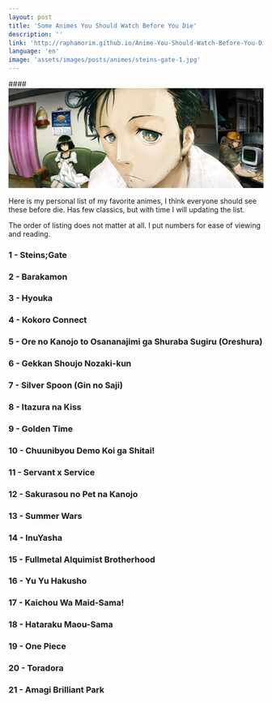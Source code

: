 ```yaml
---
layout: post
title: 'Some Animes You Should Watch Before You Die'
description: ''
link: 'http://raphamorim.github.io/Anime-You-Should-Watch-Before-You-Die '
language: 'en'
image: 'assets/images/posts/animes/steins-gate-1.jpg'
---
```


####<img src="/assets/images/posts/animes/steins-gate-1.jpg" alt="Steins;Gate" />

Here is my personal list of my favorite animes, I think everyone should see
these before die. Has few classics, but with time I will updating the list.

<!-- more -->

The order of listing does not matter at all. I put numbers for ease of viewing
and reading.

### 1 - Steins;Gate

### 2 - Barakamon

### 3 - Hyouka

### 4 - Kokoro Connect

### 5 - Ore no Kanojo to Osananajimi ga Shuraba Sugiru (Oreshura)

### 6 - Gekkan Shoujo Nozaki-kun

### 7 - Silver Spoon (Gin no Saji)

### 8 - Itazura na Kiss

### 9 - Golden Time

### 10 - Chuunibyou Demo Koi ga Shitai!

### 11 - Servant x Service

### 12 - Sakurasou no Pet na Kanojo

### 13 - Summer Wars

### 14 - InuYasha

### 15 - Fullmetal Alquimist Brotherhood

### 16 - Yu Yu Hakusho

### 17 - Kaichou Wa Maid-Sama!

### 18 - Hataraku Maou-Sama

### 19 - One Piece

### 20 - Toradora

### 21 - Amagi Brilliant Park

